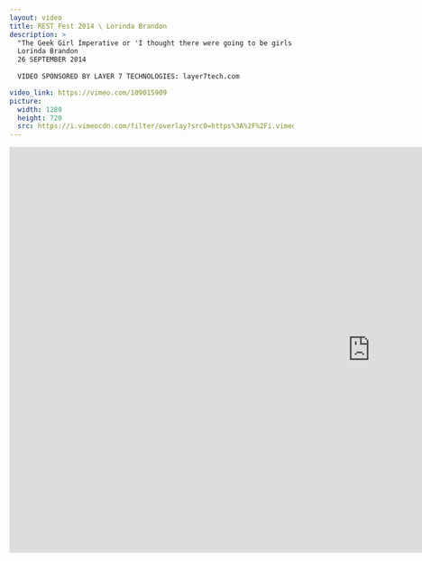```yaml
---
layout: video
title: REST Fest 2014 \ Lorinda Brandon
description: >
  "The Geek Girl Imperative or 'I thought there were going to be girls here.'"
  Lorinda Brandon
  26 SEPTEMBER 2014
  
  VIDEO SPONSORED BY LAYER 7 TECHNOLOGIES: layer7tech.com

video_link: https://vimeo.com/109015909
picture:
  width: 1280
  height: 720
  src: https://i.vimeocdn.com/filter/overlay?src0=https%3A%2F%2Fi.vimeocdn.com%2Fvideo%2F492904418_1280x720.jpg&src1=http%3A%2F%2Ff.vimeocdn.com%2Fp%2Fimages%2Fcrawler_play.png
---
```

<iframe src="https://player.vimeo.com/video/109015909?title=0&byline=0&portrait=0&badge=0&autopause=0&player_id=0" width="1280" height="720" frameborder="0" title="REST Fest 2014 \ Lorinda Brandon" webkitallowfullscreen mozallowfullscreen allowfullscreen></iframe>
